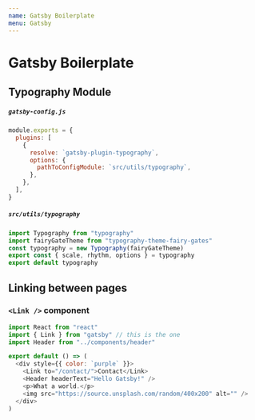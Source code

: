 ```yaml
---
name: Gatsby Boilerplate
menu: Gatsby
---
```


# Gatsby Boilerplate
## Typography Module

##### `gatsby-config.js`
```js
module.exports = {
  plugins: [
    {
      resolve: `gatsby-plugin-typography`,
      options: {
        pathToConfigModule: `src/utils/typography`,
      },
    },
  ],
}
```
##### `src/utils/typography`

```js
import Typography from "typography"
import fairyGateTheme from "typography-theme-fairy-gates"
const typography = new Typography(fairyGateTheme)
export const { scale, rhythm, options } = typography
export default typography
```
## Linking between pages

### `<Link />` component

```js
import React from "react"
import { Link } from "gatsby" // this is the one 
import Header from "../components/header"

export default () => (
  <div style={{ color: `purple` }}>
    <Link to="/contact/">Contact</Link> 
    <Header headerText="Hello Gatsby!" />
    <p>What a world.</p>
    <img src="https://source.unsplash.com/random/400x200" alt="" />
  </div>
)
```
